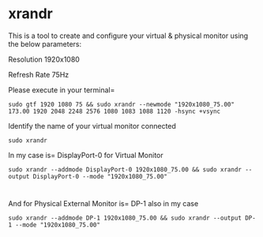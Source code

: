 # xrandr
This is a tool to create and configure your virtual & physical monitor using the below parameters:


Resolution
    1920x1080 
    
Refresh Rate
    75Hz 

Please execute in your terminal=

    sudo gtf 1920 1080 75 && sudo xrandr --newmode "1920x1080_75.00" 173.00 1920 2048 2248 2576 1080 1083 1088 1120 -hsync +vsync 

Identify the name of your virtual monitor connected

    sudo xrandr
    
In my case is= DisplayPort-0 for Virtual Monitor

    sudo xrandr --addmode DisplayPort-0 1920x1080_75.00 && sudo xrandr --output DisplayPort-0 --mode "1920x1080_75.00"
#
#
#
And for Physical External Monitor is= DP-1 also in my case

    sudo xrandr --addmode DP-1 1920x1080_75.00 && sudo xrandr --output DP-1 --mode "1920x1080_75.00"

